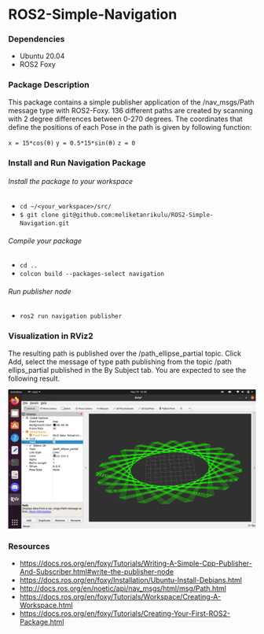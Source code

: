 # ROS2-Simple-Navigation

### Dependencies
* Ubuntu 20.04
* ROS2 Foxy

### Package Description
This package contains a simple publisher application of the /nav_msgs/Path message type with ROS2-Foxy. 136 different paths are created by scanning with 2 degree differences between 0-270 degrees. The coordinates that define the positions of each Pose in the path is
given by following function:

``
x = 15*cos(θ) ``
``
y = 0.5*15*sin(θ)
``
``
z = 0
``

### Install and Run Navigation Package 
###### Install the package to your workspace 
* `cd ~/<your_workspace>/src/`
* ``$ git clone git@github.com:meliketanrikulu/ROS2-Simple-Navigation.git``
###### Compile your package
* ``cd ..``
* ``colcon build --packages-select navigation``
###### Run publisher node
* ``ros2 run navigation publisher``

### Visualization in RViz2
The resulting path is published over the /path_ellipse_partial topic. Click Add, select the message of type path publishing from the topic /path ellips_partial published in the By Subject tab. You are expected to see the following result.

<img src="/img/path2.png" alt="My cool logo"/>


### Resources
* https://docs.ros.org/en/foxy/Tutorials/Writing-A-Simple-Cpp-Publisher-And-Subscriber.html#write-the-publisher-node
* https://docs.ros.org/en/foxy/Installation/Ubuntu-Install-Debians.html
* http://docs.ros.org/en/noetic/api/nav_msgs/html/msg/Path.html
* https://docs.ros.org/en/foxy/Tutorials/Workspace/Creating-A-Workspace.html
* https://docs.ros.org/en/foxy/Tutorials/Creating-Your-First-ROS2-Package.html
